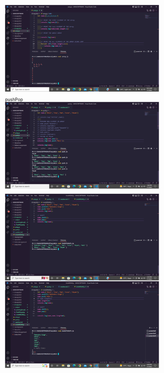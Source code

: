 <img src="output\printingArrayElement.png" alt="">

pushPop
<img src="output\PushPop.png" alt="">

<!-- SHIFTUNSHIFT -->

<img src="output\UnshiftShift.png" alt="">

<img src="output\length.png" alt="">



